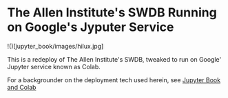 # The Allen Institute's SWDB Running on Google's Jyputer Service

!()[jupyter_book/images/hilux.jpg]

This is a redeploy of The Allen Institute's SWDB, tweaked to run on
Google' Jupyter service known as Colab.

For a backgrounder on the deployment tech used herein, see 
[Jupyter Book and Colab](https://github.com/reconstrue/fieldnotes/tree/master/codebases/jupyter_book)

